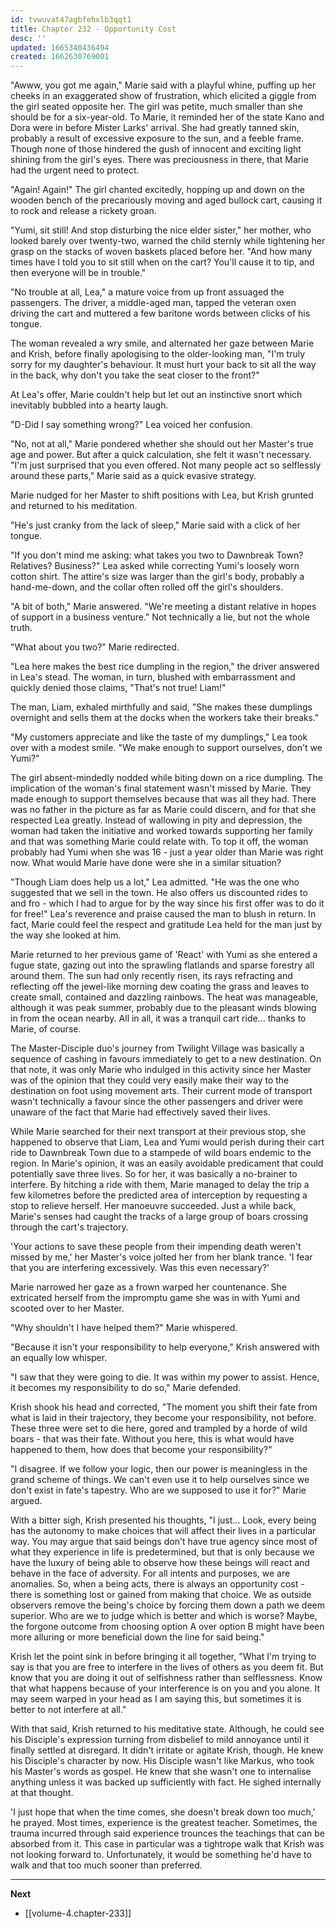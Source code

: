 ```yaml
---
id: tvwuvat47agbfehxlb3qqt1
title: Chapter 232 - Opportunity Cost
desc: ''
updated: 1665340436494
created: 1662630769001
---
```


"Awww, you got me again," Marie said with a playful whine, puffing up her cheeks in an exaggerated show of frustration, which elicited a giggle from the girl seated opposite her. The girl was petite, much smaller than she should be for a six-year-old. To Marie, it reminded her of the state Kano and Dora were in before Mister Larks' arrival. She had greatly tanned skin, probably a result of excessive exposure to the sun, and a feeble frame. Though none of those hindered the gush of innocent and exciting light shining from the girl's eyes. There was preciousness in there, that Marie had the urgent need to protect.

"Again! Again!" The girl chanted excitedly, hopping up and down on the wooden bench of the precariously moving and aged bullock cart, causing it to rock and release a rickety groan.

"Yumi, sit still! And stop disturbing the nice elder sister," her mother, who looked barely over twenty-two, warned the child sternly while tightening her grasp on the stacks of woven baskets placed before her. "And how many times have I told you to sit still when on the cart? You'll cause it to tip, and then everyone will be in trouble."

"No trouble at all, Lea," a mature voice from up front assuaged the passengers. The driver, a middle-aged man, tapped the veteran oxen driving the cart and muttered a few baritone words between clicks of his tongue.

The woman revealed a wry smile, and alternated her gaze between Marie and Krish, before finally apologising to the older-looking man, "I'm truly sorry for my daughter's behaviour. It must hurt your back to sit all the way in the back, why don't you take the seat closer to the front?"

At Lea's offer, Marie couldn't help but let out an instinctive snort which inevitably bubbled into a hearty laugh.

"D-Did I say something wrong?" Lea voiced her confusion.

"No, not at all," Marie pondered whether she should out her Master's true age and power. But after a quick calculation, she felt it wasn't necessary. "I'm just surprised that you even offered. Not many people act so selflessly around these parts," Marie said as a quick evasive strategy.

Marie nudged for her Master to shift positions with Lea, but Krish grunted and returned to his meditation.

"He's just cranky from the lack of sleep," Marie said with a click of her tongue.

"If you don't mind me asking: what takes you two to Dawnbreak Town? Relatives? Business?" Lea asked while correcting Yumi's loosely worn cotton shirt. The attire's size was larger than the girl's body, probably a hand-me-down, and the collar often rolled off the girl's shoulders.

"A bit of both," Marie answered. "We're meeting a distant relative in hopes of support in a business venture." Not technically a lie, but not the whole truth.

"What about you two?" Marie redirected.

"Lea here makes the best rice dumpling in the region," the driver answered in Lea's stead. The woman, in turn, blushed with embarrassment and quickly denied those claims, "That's not true! Liam!"

The man, Liam, exhaled mirthfully and said, "She makes these dumplings overnight and sells them at the docks when the workers take their breaks."

"My customers appreciate and like the taste of my dumplings," Lea took over with a modest smile. "We make enough to support ourselves, don't we Yumi?"

The girl absent-mindedly nodded while biting down on a rice dumpling. The implication of the woman's final statement wasn't missed by Marie. They made enough to support themselves because that was all they had. There was no father in the picture as far as Marie could discern, and for that she respected Lea greatly. Instead of wallowing in pity and depression, the woman had taken the initiative and worked towards supporting her family and that was something Marie could relate with. To top it off, the woman probably had Yumi when she was 16 - just a year older than Marie was right now. What would Marie have done were she in a similar situation?

"Though Liam does help us a lot," Lea admitted. "He was the one who suggested that we sell in the town. He also offers us discounted rides to and fro - which I had to argue for by the way since his first offer was to do it for free!" Lea's reverence and praise caused the man to blush in return. In fact, Marie could feel the respect and gratitude Lea held for the man just by the way she looked at him.

Marie returned to her previous game of 'React' with Yumi as she entered a fugue state, gazing out into the sprawling flatlands and sparse forestry all around them. The sun had only recently risen, its rays refracting and reflecting off the jewel-like morning dew coating the grass and leaves to create small, contained and dazzling rainbows. The heat was manageable, although it was peak summer, probably due to the pleasant winds blowing in from the ocean nearby. All in all, it was a tranquil cart ride... thanks to Marie, of course.

The Master-Disciple duo's journey from Twilight Village was basically a sequence of cashing in favours immediately to get to a new destination. On that note, it was only Marie who indulged in this activity since her Master was of the opinion that they could very easily make their way to the destination on foot using movement arts. Their current mode of transport wasn't technically a favour since the other passengers and driver were unaware of the fact that Marie had effectively saved their lives.

While Marie searched for their next transport at their previous stop, she happened to observe that Liam, Lea and Yumi would perish during their cart ride to Dawnbreak Town due to a stampede of wild boars endemic to the region. In Marie's opinion, it was an easily avoidable predicament that could potentially save three lives. So for her, it was basically a no-brainer to interfere. By hitching a ride with them, Marie managed to delay the trip a few kilometres before the predicted area of interception by requesting a stop to relieve herself. Her manoeuvre succeeded. Just a while back, Marie's senses had caught the tracks of a large group of boars crossing through the cart's trajectory. 

'Your actions to save these people from their impending death weren't missed by me,' her Master's voice jolted her from her blank trance. 'I fear that you are interfering excessively. Was this even necessary?'

Marie narrowed her gaze as a frown warped her countenance. She extricated herself from the impromptu game she was in with Yumi and scooted over to her Master.

"Why shouldn't I have helped them?" Marie whispered.

"Because it isn't your responsibility to help everyone," Krish answered with an equally low whisper.

"I saw that they were going to die. It was within my power to assist. Hence, it becomes my responsibility to do so," Marie defended.

Krish shook his head and corrected, "The moment you shift their fate from what is laid in their trajectory, they become your responsibility, not before. These three were set to die here, gored and trampled by a horde of wild boars - that was their fate. Without you here, this is what would have happened to them, how does that become your responsibility?"

"I disagree. If we follow your logic, then our power is meaningless in the grand scheme of things. We can't even use it to help ourselves since we don't exist in fate's tapestry. Who are we supposed to use it for?" Marie argued.

With a bitter sigh, Krish presented his thoughts, "I just... Look, every being has the autonomy to make choices that will affect their lives in a particular way. You may argue that said beings don't have true agency since most of what they experience in life is predetermined, but that is only because we have the luxury of being able to observe how these beings will react and behave in the face of adversity. For all intents and purposes, we are anomalies. So, when a being acts, there is always an opportunity cost - there is something lost or gained from making that choice. We as outside observers remove the being's choice by forcing them down a path we deem superior. Who are we to judge which is better and which is worse? Maybe, the forgone outcome from choosing option A over option B might have been more alluring or more beneficial down the line for said being."

Krish let the point sink in before bringing it all together, "What I'm trying to say is that you are free to interfere in the lives of others as you deem fit. But know that you are doing it out of selfishness rather than selflessness. Know that what happens because of your interference is on you and you alone. It may seem warped in your head as I am saying this, but sometimes it is better to not interfere at all."

With that said, Krish returned to his meditative state. Although, he could see his Disciple's expression turning from disbelief to mild annoyance until it finally settled at disregard. It didn't irritate or agitate Krish, though. He knew his Disciple's character by now. His Disciple wasn't like Markus, who took his Master's words as gospel. He knew that she wasn't one to internalise anything unless it was backed up sufficiently with fact. He sighed internally at that thought.

'I just hope that when the time comes, she doesn't break down too much,' he prayed. Most times, experience is the greatest teacher. Sometimes, the trauma incurred through said experience trounces the teachings that can be absorbed from it. This case in particular was a tightrope walk that Krish was not looking forward to. Unfortunately, it would be something he'd have to walk and that too much sooner than preferred.

____

**Next**
* [[volume-4.chapter-233]]